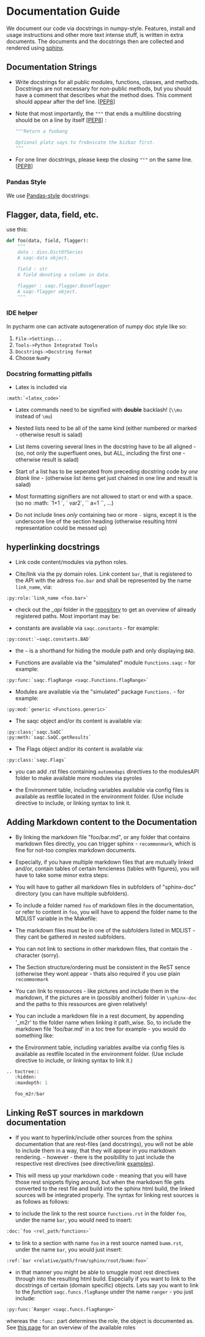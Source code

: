 # Documentation Guide

We document our code via docstrings in numpy-style. 
Features, install and usage instructions and other more text intense stuff, 
is written in extra documents. 
The documents and the docstrings then are collected and rendered using [sphinx](https://www.sphinx-doc.org/). 

 
## Documentation Strings


- Write docstrings for all public modules, functions, classes, and methods. 
    Docstrings are not necessary for non-public methods, 
    but you should have a comment that describes what the method does. 
    This comment should appear after the def line. 
    [[PEP8](https://www.python.org/dev/peps/pep-0008/#documentation-strings)]

- Note that most importantly, the `"""` that ends a multiline docstring should be on a line by itself [[PEP8](https://www.python.org/dev/peps/pep-0008/#documentation-strings)] :
    ```python
    """Return a foobang

    Optional plotz says to frobnicate the bizbaz first.
    """
    ```
    
- For one liner docstrings, please keep the closing `"""` on the same line. 
  [[PEP8](https://www.python.org/dev/peps/pep-0008/#documentation-strings)]

### Pandas Style

We use [Pandas-style](https://pandas.pydata.org/pandas-docs/stable/development/contributing_docstring.html) docstrings:



## Flagger, data, field, etc.

use this:
```py
def foo(data, field, flagger):
    """
    data : dios.DictOfSeries
	A saqc-data object.

    field : str
	A field denoting a column in data.

    flagger : saqc.flagger.BaseFlagger
	A saqc-flagger object.
    """
```


### IDE helper

In pycharm one can activate autogeneration of numpy doc style like so:
1. `File->Settings...`
2. `Tools->Python Integrated Tools`
3. `Docstrings->Docstring format`
4. Choose `NumPy`


### Docstring formatting pitfalls

* Latex is included via 
```
:math:`<latex_code>`
```
* Latex commands need to be signified with **double**   backlash! (``\\mu`` instead of ``\mu``)

* Nested lists need to be all of the same kind (either   numbered or marked - otherwise result is salad) 
* List items covering several lines in the docstring have to be all aligned - (so, not only the superfluent ones, but ALL, including the first one - otherwise result is salad)
* Start of a list has to be seperated from preceding docstring code by *one blank line* - (otherwise list items get just chained in one line and result is salad)
* Most formatting signifiers are not allowed to start or end with a space. (so no :math: \`1+1 \`, \` var2\`, \`\` a=1 \`\`, ...)
* Do not include lines *only* containing two or more `-` signs, except it is the underscore line of the section heading (otherwise resulting html representation could be messed up)

## hyperlinking docstrings
* Link code content/modules via python roles.
    
* Cite/link via the py domain roles. Link content `bar`, that is registered to the API with the adress `foo.bar` and 
  shall be represented by the name `link_name`, via: 
```  
:py:role:`link_name <foo.bar>`
```    
* check out the *_api* folder in the [repository](https://git.ufz.de/rdm-software/saqc/-/tree/develop/sphinx-doc) to get an
  overview of already registered paths. Most important may be:
  
* constants are available via `saqc.constants` - for example:
``` 
:py:const:`~saqc.constants.BAD` 
```  
* the ``~`` is a shorthand for hiding the module path and only displaying ``BAD``.

* Functions are available via the "simulated"  module `Functions.saqc` - for example: 
  
``` 
:py:func:`saqc.flagRange <saqc.Functions.flagRange>` 
``` 

* Modules are available via the "simulated"  package `Functions.` - for example: 
  
``` 
:py:mod:`generic <Functions.generic>` 
``` 
  
* The saqc object and/or its content is available via: 
  
```
:py:class:`saqc.SaQC` 
:py:meth:`saqc.SaQC.getResults` 
```   

* The Flags object and/or its content is available via: 
  
```
:py:class:`saqc.Flags` 
```   

* you can add .rst files containing ``automodapi`` directives to the modulesAPI folder to make available more modules via pyroles

- the Environment table, including variables available via config files is available as restfile located in the environment folder. (Use include directive to include, or linking syntax to link it.

## Adding Markdown content to the Documentation

- By linking the markdown file "foo/bar.md", or any folder that contains markdown files directly, 
  you can trigger sphinx - `recommonmark`, which is fine for not-too complex markdown documents. 
  
* Especially, if you have multiple markdown files that are mutually linked and/or, contain tables of certain fencieness (tables with figures),
  you will have to take some minor extra steps:
  
- You will have to gather all markdown files in subfolders of "sphinx-doc" directory (you can have multiple subfolders). 

- To include a folder named `foo` of markdown files in the documentation, or refer to content in `foo`, you will have 
  to append the folder name to the MDLIST variable in the Makefile:

- The markdown files must be in one of the subfolders listed in MDLIST - they cant be gathered in nested subfolders. 

- You can not link to sections in other markdown files, that contain the `-` character (sorry).

- The Section structure/ordering must be consistent in the ReST sence (otherwise they wont appear - thats also required if you use plain `recommonmark`

- You can link to ressources - like pictures and include them in the markdown, if the pictures are in (possibly another) folder in `\sphinx-doc` and the paths to this ressources are given relatively!

- You can include a markdown file in a rest document, by appending '_m2r' to the folder name when linking it path_wise. 
  So, to include the markdown file 'foo/bar.md' in a toc tree for example - you would do something like:

- the Environment table, including variables availbe via config files is available as restfile located in the environment folder. (Use include directive to include, or linking syntax to link it.)

```python
.. toctree::
   :hidden:
   :maxdepth: 1

   foo_m2r/bar
```

## Linking ReST sources in markdown documentation

- If you want to hyperlink/include other sources from the sphinx documentation that are rest-files (and docstrings), 
  you will not be able to include them in a way, that they will appear in you markdown rendering. - however - there is 
  the posibillity to just include the respective rest directives (see directive/link [examples](#hyperlinking-docstrings)). 
  
- This will mess up your markdown code - meaning that you will have 
  those rest snippets flying around, but when the markdown file gets converted to the rest file and build into the 
  sphinx html build, the linked sources will be integrated properly. The syntax for linking rest sources is as 
  follows as follows:

- to include the link to the rest source `functions.rst` in the folder `foo`, under the name `bar`, you would need to insert: 
```python
:doc:`foo <rel_path/functions>`
```

- to link to a section with name `foo` in a rest source named `bumm.rst`, under the name `bar`, you would just insert: 
```
:ref:`bar <relative/path/from/sphinx/root/bumm:foo>`
``` 

- in that manner you might be able to smuggle most rest directives through into the resulting html build. Especially if you want to link to the docstrings of certain (domain specific) objects. Lets say you want to link to the *function* `saqc.funcs.flagRange` under the name `ranger` - you just include:

```
:py:func:`Ranger <saqc.funcs.flagRange>`
```

whereas the `:func:` part determines the role, the object is documented as. See [this page](https://www.sphinx-doc.org/en/master/#ref-role) for an overview of the available roles

